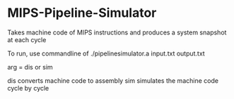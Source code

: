 # MIPS-Pipeline-Simulator
Takes machine code of MIPS instructions and produces a system snapshot at each cycle


To run, use commandline of 
./pipelinesimulator.a input.txt output.txt <arg> 

arg = dis or sim

dis converts machine code to assembly
sim simulates the machine code cycle by cycle
